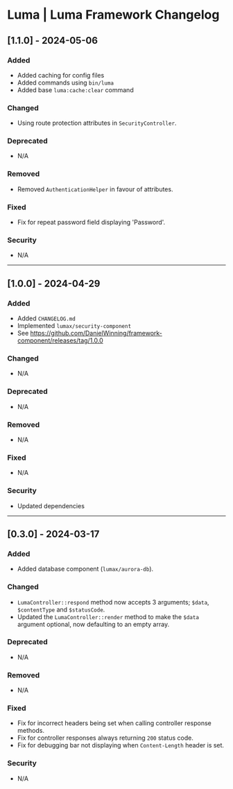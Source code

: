 # Luma | Luma Framework Changelog

## [1.1.0] - 2024-05-06
### Added
- Added caching for config files
- Added commands using `bin/luma`
- Added base `luma:cache:clear` command

### Changed
- Using route protection attributes in `SecurityController`.

### Deprecated
- N/A

### Removed
- Removed `AuthenticationHelper` in favour of attributes.

### Fixed
- Fix for repeat password field displaying 'Password'.

### Security
- N/A

---

## [1.0.0] - 2024-04-29
### Added
- Added `CHANGELOG.md`
- Implemented `lumax/security-component`
- See https://github.com/DanielWinning/framework-component/releases/tag/1.0.0

### Changed
- N/A

### Deprecated
- N/A

### Removed
- N/A

### Fixed
- N/A

### Security
- Updated dependencies

---

## [0.3.0] - 2024-03-17
### Added
- Added database component (`lumax/aurora-db`).

### Changed
- `LumaController::respond` method now accepts 3 arguments; `$data`, `$contentType` and `$statusCode`.
- Updated the `LumaController::render` method to make the `$data` argument optional, now defaulting to an empty array.

### Deprecated
- N/A

### Removed
- N/A

### Fixed
- Fix for incorrect headers being set when calling controller response methods.
- Fix for controller responses always returning `200` status code.
- Fix for debugging bar not displaying when `Content-Length` header is set.

### Security
- N/A